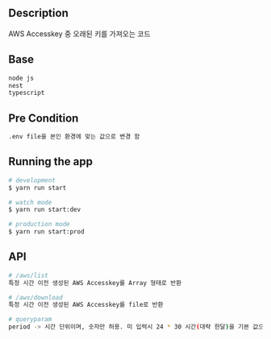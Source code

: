 ## Description
AWS Accesskey 중 오래된 키를 가져오는 코드

## Base
```bash
node js
nest
typescript
```

## Pre Condition

```bash
.env file을 본인 환경에 맞는 값으로 변경 함
```

## Running the app

```bash
# development
$ yarn run start

# watch mode
$ yarn run start:dev

# production mode
$ yarn run start:prod
```

## API
```bash
# /aws/list
특정 시간 이전 생성된 AWS Accesskey를 Array 형태로 반환

# /aws/download
특정 시간 이전 생성된 AWS Accesskey를 file로 반환

# queryparam
period -> 시간 단위이며, 숫자만 허용. 미 입력시 24 * 30 시간(대략 한달)을 기본 값으로 함
```
